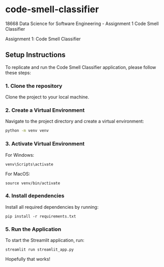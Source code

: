 # code-smell-classifier
18668 Data Science for Software Engineering - Assignment 1 Code Smell Classifier

Assignment 1: Code Smell Classifier

## Setup Instructions

To replicate and run the Code Smell Classifier application, please follow these steps:

### 1. Clone the repository
Clone the project to your local machine.

### 2. Create a Virtual Environment
Navigate to the project directory and create a virtual environment:

```bash
python -m venv venv
```

### 3. Activate Virtual Environment
For Windows:
```
venv\Scripts\activate
```
For MacOS:
```
source venv/bin/activate
```

### 4. Install dependencies
Install all required dependencies by running:
```
pip install -r requirements.txt
```

### 5. Run the Application
To start the Streamlit application, run:
```
streamlit run streamlit_app.py
```

Hopefully that works!
